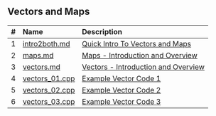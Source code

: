 ## Vectors and Maps

|  #  | Name                             | Description                                       |
| :-: | :------------------------------- | :------------------------------------------------ |
|  1  | [intro2both.md](intro2both.md)   | [Quick Intro To Vectors and Maps](intro2both.md)  |
|  2  | [maps.md](maps.md)               | [Maps - Introduction and Overview](maps.md)       |
|  3  | [vectors.md](vectors.md)         | [Vectors - Introduction and Overview](vectors.md) |
|  4  | [vectors_01.cpp](vectors_01.cpp) | [Example Vector Code 1](vectors_01.cpp)           |
|  5  | [vectors_02.cpp](vectors_02.cpp) | [Example Vector Code 2](vectors_02.cpp)           |
|  6  | [vectors_03.cpp](vectors_03.cpp) | [Example Vector Code 3](vectors_03.cpp)           |
